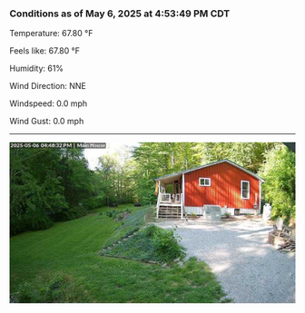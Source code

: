 ### Conditions as of May 6, 2025 at 4:53:49 PM CDT 

Temperature: 67.80 &deg;F

Feels like: 67.80 &deg;F

Humidity: 61%

Wind Direction: NNE

Windspeed: 0.0 mph

Wind Gust: 0.0 mph

---

<img src="./images/latest.jpeg"/>


